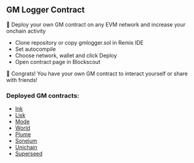## GM Logger Contract
🚀 Deploy your own GM contract on any EVM network and increase your onchain activity

- Clone repository or copy gmlogger.sol in Remix IDE
- Set autocompile
- Choose network, wallet and click Deploy
- Open contract page in Blockscout
  
🎉 Congrats! You have your own GM contract to interact yourself or share with friends!


### Deployed GM contracts:

- [Ink](https://explorer.inkonchain.com/address/0x65883B1e9a2944CbaCbc695116c26d8B926C61af?tab=write_contract)
- [Lisk](https://blockscout.lisk.com/address/0x65883B1e9a2944CbaCbc695116c26d8B926C61af?tab=read_write_contract)
- [Mode](https://explorer.mode.network/address/0x65883B1e9a2944CbaCbc695116c26d8B926C61af?tab=write_contract)
- [World](https://worldscan.org/address/0x65883b1e9a2944cbacbc695116c26d8b926c61af#writeContract)
- [Plume](https://explorer.plume.org/address/0x65883B1e9a2944CbaCbc695116c26d8B926C61af?tab=write_contract)
- [Soneium](https://soneium.blockscout.com/address/0x65883B1e9a2944CbaCbc695116c26d8B926C61af?tab=write_contract)
- [Unichain](https://uniscan.xyz/address/0x65883b1e9a2944cbacbc695116c26d8b926c61af#writeContract) 
- [Superseed](https://explorer.superseed.xyz/address/0x65883B1e9a2944CbaCbc695116c26d8B926C61af?tab=write_contract)
